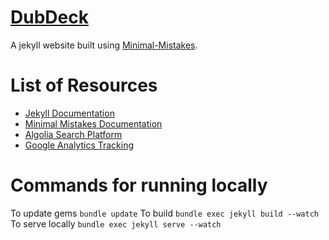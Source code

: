 # [DubDeck](http:/dubdeck.github.io)

A jekyll website built using [Minimal-Mistakes](https://github.com/mmistakes/minimal-mistakes).

# List of Resources
* [Jekyll Documentation](https://jekyllrb.com/docs/home/)
* [Minimal Mistakes Documentation](https://mmistakes.github.io/minimal-mistakes/docs/quick-start-guide/)
* [Algolia Search Platform](www.algolia.com/)
* [Google Analytics Tracking](https://analytics.google.com/analytics/web)

# Commands for running locally
To update gems `bundle update`
To build `bundle exec jekyll build --watch`
To serve locally `bundle exec jekyll serve --watch`

